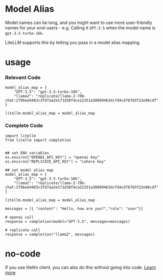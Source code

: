 # Model Alias

Model names can be long, and you might want to use more user-friendly names for your end-users - e.g. Calling it `GPT-3.5` when the model name is `gpt-3.5-turbo-16k`. 

LiteLLM supports this by letting you pass in a model alias mapping. 

# usage 

### Relevant Code
```
model_alias_map = {
    "GPT-3.5": "gpt-3.5-turbo-16k",
    "llama2": "replicate/llama-2-70b-chat:2796ee9483c3fd7aa2e171d38f4ca12251a30609463dcfd4cd76703f22e96cdf"
}

litellm.model_alias_map = model_alias_map
```

### Complete Code
```
import litellm 
from litellm import completion 


## set ENV variables
os.environ["OPENAI_API_KEY"] = "openai key"
os.environ["REPLICATE_API_KEY"] = "cohere key"

## set model alias map
model_alias_map = {
    "GPT-3.5": "gpt-3.5-turbo-16k",
    "llama2": "replicate/llama-2-70b-chat:2796ee9483c3fd7aa2e171d38f4ca12251a30609463dcfd4cd76703f22e96cdf"
}

litellm.model_alias_map = model_alias_map

messages = [{ "content": "Hello, how are you?","role": "user"}]

# openai call
response = completion(model="GPT-3.5", messages=messages)

# replicate call
response = completion("llama2", messages)
```


# no-code

If you use litellm client, you can also do this without going into code. [Learn more]("https://docs.litellm.ai/docs/debugging/hosted_debugging")
